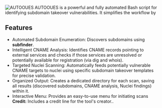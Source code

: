 ![AUTOOUES](https://github.com/user-attachments/assets/3cb7e0fe-4ded-4880-9adf-d6e09eae4c67)
AUTOOUES is a powerful and fully automated Bash script for identifying subdomain takeover vulnerabilities. It simplifies the workflow by
## Features
- Automated Subdomain Enumeration: Discovers subdomains using **subfinder**.
- Intelligent CNAME Analysis: Identifies CNAME records pointing to external services and checks if those services are unresolved or potentially available for registration (via dig and whois).
- Targeted Nuclei Scanning: Automatically feeds potentially vulnerable CNAME targets to nuclei using specific subdomain takeover templates for precise validation.
- Organized Output: Creates a dedicated directory for each scan, saving all results (discovered subdomains, CNAME analysis, Nuclei findings) within it.
- Interactive Menu: Provides an easy-to-use menu for initiating scans
**Credit:** Includes a credit line for the tool's creator..

